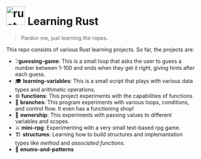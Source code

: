 # <img alt="rust-logo" src="https://www.rust-lang.org/static/images/rust-logo-blk.svg" height="50"> Learning Rust

> Pardon me, just learning the ropes.

This repo consists of various Rust learning projects. So far, the projects are:
- ❔**guessing-game**: This is a small loop that asks the user to guess a number between 1-100 and ends when they get it right, giving hints after each guess.
- 🎓 **learning-variables**: This is a small script that plays with various data types and arithmetic operations.
- ⚙️ **functions**: This project experiments with the capabilities of functions.
- 🌳 **branches**: This program experiments with various loops, conditions, and control flow. It even has a functioning shop!
- 📒 **ownership**: This experiments with passing values to different variables and scopes.
- ⚔️ **mini-rpg**: Experimenting with a very small text-based rpg game.
- 🏗️ **structures**: Learning how to build structures and implemantation types like *method* and *associated functions*.
- 🧮 **enums-and-patterns**